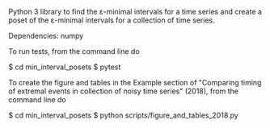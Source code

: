 Python 3 library to find the ɛ-minimal intervals for a time series and create a poset of the ɛ-minimal intervals for a collection of time series.

Dependencies:
numpy

To run tests, from the command line do

$ cd min_interval_posets
$ pytest

To create the figure and tables in the Example section of "Comparing timing of extremal events in collection of noisy time series" (2018), from the command line do

$ cd min_interval_posets
$ python scripts/figure_and_tables_2018.py
